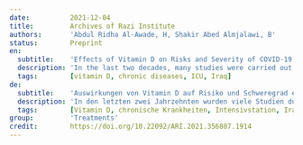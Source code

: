 ```yaml
---
date:          2021-12-04
title:         Archives of Razi Institute
authors:       'Abdul Ridha Al-Awade, H, Shakir Abed Almjalawi, B'
status:        Preprint
en:
  subtitle:    'Effects of Vitamin D on Risks and Severity of COVID-19 Infection'
  description: 'In the last two decades, many studies were carried out to find correlations between vitamin D and the efficiency of lungs and respiratory system. The aim of current study was to find the relationship between taking vitamin D and the risks of the severity of infection with COVID-19 and the risk of infection on chronic diseases patients. The total of 100 patients of COVID-19 (61 males and 39 females) that were divided into never take vitamin D and patients take dose 50 and 1000 IU; The effect of the sex (male or female), and chronic diseases (Hypertension and Diabetes) and required intensive care unit, were evaluated. Results showed that females were at lower risks of infection with COVID-19 than males and taking 50IU of vitamin D can lower the severe cases 33%, also patients with chronic disease are more sensitive to COVID_19 and take 50 units of vitamin D in this patients decreased the need of ICU from 49% to 9%. Given that vitamin D enhances the immune system and respiratory function, research has shown that vitamin D reduces the risk of COVID-19, but it cannot prevent it.'
  tags:        [vitamin D, chronic diseases, ICU, Iraq]
de:
  subtitle:    'Auswirkungen von Vitamin D auf Risiko und Schweregrad einer COVID-19-Infektion'
  description: 'In den letzten zwei Jahrzehnten wurden viele Studien durchgeführt, um Zusammenhänge zwischen Vitamin D und der Leistungsfähigkeit von Lunge und Atmungssystem zu finden. Ziel der aktuellen Studie war es, den Zusammenhang zwischen der Einnahme von Vitamin D und dem Risiko der Schwere einer Infektion mit COVID-19 und dem Infektionsrisiko bei Patienten mit chronischen Krankheiten zu untersuchen. Insgesamt 100 COVID-19-Patienten (61 Männer und 39 Frauen), die in Patienten, die nie Vitamin D einnehmen, und Patienten, die eine Dosis von 50 und 1000 IE einnehmen, unterteilt wurden, wurden untersucht. Die Ergebnisse zeigten, dass Frauen ein geringeres Risiko einer Infektion mit COVID-19 als Männer und die Einnahme von 50 IE Vitamin D kann die schweren Fälle 33% zu senken, auch Patienten mit chronischen Krankheiten sind empfindlicher auf COVID_19 und nehmen 50 Einheiten von Vitamin D bei diesen Patienten sank die Notwendigkeit der Intensivstation von 49% auf 9%. In Anbetracht der Tatsache, dass Vitamin D das Immunsystem und die Atmungsfunktion stärkt, hat die Forschung gezeigt, dass Vitamin D das Risiko von COVID-19 verringert, es aber nicht verhindern kann.' 
  tags:        [Vitamin D, chronische Krankheiten, Intensivstation, Irak]
group:         'Treatments'
credit:        https://doi.org/10.22092/ARI.2021.356807.1914
---
```

